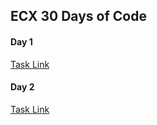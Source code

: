 ## ECX 30 Days of Code 
#### Day 1
[Task Link](https://elameen123.github.io/Day1/)
#### Day 2
[Task Link](https://elameen123.github.io/Day2/)
